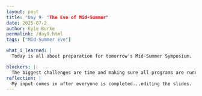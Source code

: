 ```yaml
---
layout: post
title: "Day 9- "The Eve of Mid-Summer"
date: 2025-07-2
author: Kyle Burke
permalink: /day9.html
tags: ["Mid-Summer Eve"]

what_i_learned: |
  Today is all about preparation for tomorrow's Mid-Summer Symposium.

blockers: |
  The biggest challenges are time and making sure all programs are running efficiently.
reflection: |
  My input comes in after everyone is completed...editing the slides.  Just making sure everything looks uniform and consistent.  Our team is on full intense mode, ironing out all of the details and running programs for efficiency.  D-Fliers are making it happen!
---
```

